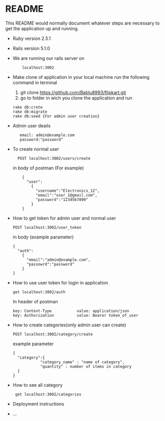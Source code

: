 # README

This README would normally document whatever steps are necessary to get the
application up and running.
* Ruby version 2.5.1
* Rails version 5.1.0

* We are running our rails server on 

          localhost:3002
          
* Make clone of application in your local machine
  run the following command in terminal
    
    1. git clone https://github.com/Bablu8993/flipkart.git
    2. go to folder in wich you clone the application and run
    
      rake db:crete
      rake db:migrate
      rake db:seed {For admin user creation}
      
* Admin user deails
    
         email: admin@example.com
         password:"password"
    
* To create normal user

        POST localhost:3002/users/create 
        
  in body of postman (For example)     
  
          {
            "user":
              {
                "username":"Electronics_12",
                "email":"user_1@gmail.com",
                "password":"1234567890"
              }
          }
* How to get token for admin user and normal user
  
      POST localhost:3002/user_token
      
    in body (example parameter)
      
      {
        "auth":
          {
            "email":"admin@example.com",
            "passowrd":"password"
          }
      }          

* How to use user token for login in application 
    
      get localhost:3002/auth  
      
   In header of postman 
   
      key: Content-Type           value: application/json
      key: Authorization          value: Bearer token_of_user
  

* How to create categories(only admin user can create)
    
      POST localhost:3002/category/create
      
  example parameter    
  
      {
        "category":{
                  "category_name" : "name of category",
                  "quantity" : number of items in category
        }
      }
      

* How to see all category

       get localhost:3002/categories 

* Deployment instructions

* ...


